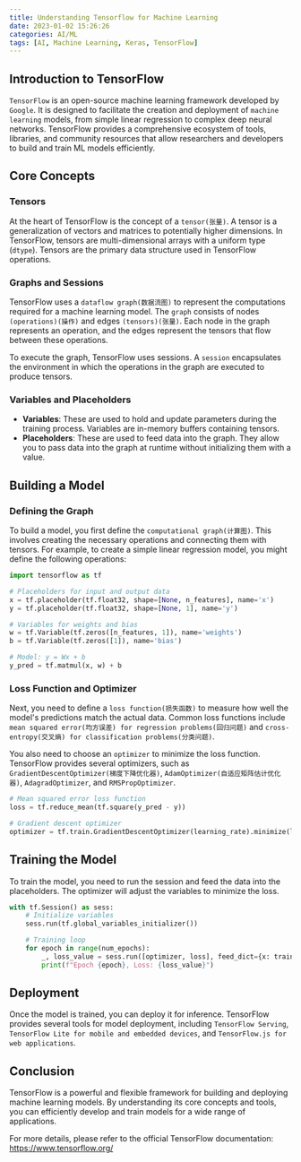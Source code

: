 ```yaml
---
title: Understanding Tensorflow for Machine Learning
date: 2023-01-02 15:26:26
categories: AI/ML
tags: [AI, Machine Learning, Keras, TensorFlow]
---
```


## Introduction to TensorFlow
`TensorFlow` is an open-source machine learning framework developed by `Google`. It is designed to facilitate the creation and deployment of `machine learning` models, from simple linear regression to complex deep neural networks. TensorFlow provides a comprehensive ecosystem of tools, libraries, and community resources that allow researchers and developers to build and train ML models efficiently.

## Core Concepts

### Tensors
At the heart of TensorFlow is the concept of a `tensor(张量)`. A tensor is a generalization of vectors and matrices to potentially higher dimensions. In TensorFlow, tensors are multi-dimensional arrays with a uniform type (`dtype`). Tensors are the primary data structure used in TensorFlow operations.

### Graphs and Sessions
TensorFlow uses a `dataflow graph(数据流图)` to represent the computations required for a machine learning model. The `graph` consists of nodes `(operations)(操作)` and edges `(tensors)(张量)`. Each node in the graph represents an operation, and the edges represent the tensors that flow between these operations.

To execute the graph, TensorFlow uses sessions. A `session` encapsulates the environment in which the operations in the graph are executed to produce tensors.

### Variables and Placeholders
- **Variables**: These are used to hold and update parameters during the training process. Variables are in-memory buffers containing tensors.
- **Placeholders**: These are used to feed data into the graph. They allow you to pass data into the graph at runtime without initializing them with a value.

## Building a Model

### Defining the Graph
To build a model, you first define the `computational graph(计算图)`. This involves creating the necessary operations and connecting them with tensors. For example, to create a simple linear regression model, you might define the following operations:

```python
import tensorflow as tf

# Placeholders for input and output data
x = tf.placeholder(tf.float32, shape=[None, n_features], name='x')
y = tf.placeholder(tf.float32, shape=[None, 1], name='y')

# Variables for weights and bias
w = tf.Variable(tf.zeros([n_features, 1]), name='weights')
b = tf.Variable(tf.zeros([1]), name='bias')

# Model: y = Wx + b
y_pred = tf.matmul(x, w) + b
```

### Loss Function and Optimizer
Next, you need to define a `loss function(损失函数)` to measure how well the model's predictions match the actual data. Common loss functions include `mean squared error(均方误差) for regression problems(回归问题)` and `cross-entropy(交叉熵) for classification problems(分类问题)`.

You also need to choose an `optimizer` to minimize the loss function. TensorFlow provides several optimizers, such as `GradientDescentOptimizer(梯度下降优化器)`, `AdamOptimizer(自适应矩阵估计优化器)`, `AdagradOptimizer`, and `RMSPropOptimizer`.

``` python
# Mean squared error loss function
loss = tf.reduce_mean(tf.square(y_pred - y))

# Gradient descent optimizer
optimizer = tf.train.GradientDescentOptimizer(learning_rate).minimize(loss)
```

## Training the Model
To train the model, you need to run the session and feed the data into the placeholders. The optimizer will adjust the variables to minimize the loss.

``` python
with tf.Session() as sess:
    # Initialize variables
    sess.run(tf.global_variables_initializer())

    # Training loop
    for epoch in range(num_epochs):
        _, loss_value = sess.run([optimizer, loss], feed_dict={x: train_x, y: train_y})
        print(f"Epoch {epoch}, Loss: {loss_value}")

```

## Deployment
Once the model is trained, you can deploy it for inference. TensorFlow provides several tools for model deployment, including `TensorFlow Serving`, `TensorFlow Lite for mobile and embedded devices`, and `TensorFlow.js for web applications`.

## Conclusion
TensorFlow is a powerful and flexible framework for building and deploying machine learning models. By understanding its core concepts and tools, you can efficiently develop and train models for a wide range of applications.

For more details, please refer to the official TensorFlow documentation: https://www.tensorflow.org/
